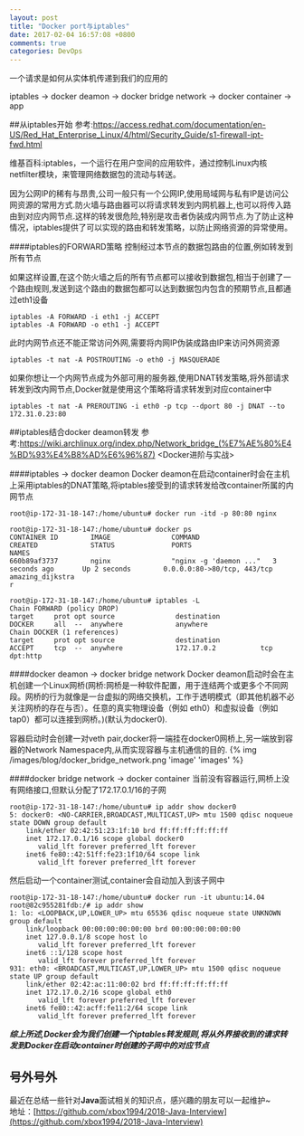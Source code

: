 ```yaml
---
layout: post
title: "Docker port与iptables"
date: 2017-02-04 16:57:08 +0800
comments: true
categories: DevOps
---
```

一个请求是如何从实体机传递到我们的应用的

iptables -> docker deamon -> docker bridge network -> docker container -> app
<!--more-->
##从iptables开始
参考:https://access.redhat.com/documentation/en-US/Red_Hat_Enterprise_Linux/4/html/Security_Guide/s1-firewall-ipt-fwd.html

维基百科:iptables，一个运行在用户空间的应用软件，通过控制Linux内核netfilter模块，来管理网络数据包的流动与转送。

因为公网IP的稀有与昂贵,公司一般只有一个公网IP,使用局域网与私有IP是访问公网资源的常用方式.防火墙与路由器可以将请求转发到内网机器上,也可以将传入路由到对应内网节点.这样的转发很危险,特别是攻击者伪装成内网节点.为了防止这种情况，iptables提供了可以实现的路由和转发策略，以防止网络资源的异常使用。

####iptables的FORWARD策略
控制经过本节点的数据包路由的位置,例如转发到所有节点

如果这样设置,在这个防火墙之后的所有节点都可以接收到数据包,相当于创建了一个路由规则,发送到这个路由的数据包都可以达到数据包内包含的预期节点,且都通过eth1设备
```
iptables -A FORWARD -i eth1 -j ACCEPT
iptables -A FORWARD -o eth1 -j ACCEPT
```

此时内网节点还不能正常访问外网,需要将内网IP伪装成路由IP来访问外网资源
```
iptables -t nat -A POSTROUTING -o eth0 -j MASQUERADE
```

如果你想让一个内网节点成为外部可用的服务器,使用DNAT转发策略,将外部请求转发到改内网节点,Docker就是使用这个策略将请求转发到对应container中
```
iptables -t nat -A PREROUTING -i eth0 -p tcp --dport 80 -j DNAT --to 172.31.0.23:80
```
##iptables结合docker deamon转发
参考:https://wiki.archlinux.org/index.php/Network_bridge_(%E7%AE%80%E4%BD%93%E4%B8%AD%E6%96%87) <Docker进阶与实战>

####iptables -> docker deamon
Docker deamon在启动container时会在主机上采用iptables的DNAT策略,将iptables接受到的请求转发给改container所属的内网节点
```
root@ip-172-31-18-147:/home/ubuntu# docker run -itd -p 80:80 nginx

root@ip-172-31-18-147:/home/ubuntu# docker ps
CONTAINER ID        IMAGE               COMMAND                  CREATED             STATUS              PORTS                         NAMES
660b89af3737        nginx               "nginx -g 'daemon ..."   3 seconds ago       Up 2 seconds        0.0.0.0:80->80/tcp, 443/tcp   amazing_dijkstra
r

root@ip-172-31-18-147:/home/ubuntu# iptables -L
Chain FORWARD (policy DROP)
target     prot opt source               destination
DOCKER     all  --  anywhere             anywhere
Chain DOCKER (1 references)
target     prot opt source               destination
ACCEPT     tcp  --  anywhere             172.17.0.2           tcp dpt:http

```

####docker deamon -> docker bridge network
Docker deamon启动时会在主机创建一个Linux网桥(网桥:网桥是一种软件配置，用于连结两个或更多个不同网段。网桥的行为就像是一台虚拟的网络交换机，工作于透明模式（即其他机器不必关注网桥的存在与否）。任意的真实物理设备（例如 eth0）和虚拟设备（例如 tap0）都可以连接到网桥。)(默认为docker0).

容器启动时会创建一对veth pair,docker将一端挂在docker0网桥上,另一端放到容器的Network Namespace内,从而实现容器与主机通信的目的.
{% img /images/blog/docker_bridge_network.png 'image' 'images' %}

####docker bridge network -> docker container
当前没有容器运行,网桥上没有网络接口,但默认分配了172.17.0.1/16的子网
```
root@ip-172-31-18-147:/home/ubuntu# ip addr show docker0
5: docker0: <NO-CARRIER,BROADCAST,MULTICAST,UP> mtu 1500 qdisc noqueue state DOWN group default
    link/ether 02:42:51:23:1f:10 brd ff:ff:ff:ff:ff:ff
    inet 172.17.0.1/16 scope global docker0
       valid_lft forever preferred_lft forever
    inet6 fe80::42:51ff:fe23:1f10/64 scope link
       valid_lft forever preferred_lft forever
```
然后启动一个container测试,container会自动加入到该子网中
```
root@ip-172-31-18-147:/home/ubuntu# docker run -it ubuntu:14.04
root@82c955281fdb:/# ip addr show
1: lo: <LOOPBACK,UP,LOWER_UP> mtu 65536 qdisc noqueue state UNKNOWN group default
    link/loopback 00:00:00:00:00:00 brd 00:00:00:00:00:00
    inet 127.0.0.1/8 scope host lo
       valid_lft forever preferred_lft forever
    inet6 ::1/128 scope host
       valid_lft forever preferred_lft forever
931: eth0: <BROADCAST,MULTICAST,UP,LOWER_UP> mtu 1500 qdisc noqueue state UP group default
    link/ether 02:42:ac:11:00:02 brd ff:ff:ff:ff:ff:ff
    inet 172.17.0.2/16 scope global eth0
       valid_lft forever preferred_lft forever
    inet6 fe80::42:acff:fe11:2/64 scope link
       valid_lft forever preferred_lft forever
```

_**综上所述,Docker会为我们创建一个iptables转发规则,将从外界接收到的请求转发到Docker在启动container时创建的子网中的对应节点**_

## 号外号外
最近在总结一些针对**Java**面试相关的知识点，感兴趣的朋友可以一起维护~  
地址：[https://github.com/xbox1994/2018-Java-Interview](https://github.com/xbox1994/2018-Java-Interview)
